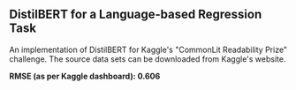## DistilBERT for a Language-based Regression Task

An implementation of DistilBERT for Kaggle's "CommonLit Readability Prize" challenge. The source data sets can be downloaded from Kaggle's website.

**RMSE (as per Kaggle dashboard): 0.606**
